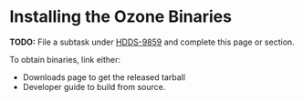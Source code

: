 # Installing the Ozone Binaries

**TODO:** File a subtask under [HDDS-9859](https://issues.apache.org/jira/browse/HDDS-9859) and complete this page or section.

To obtain binaries, link either:
- Downloads page to get the released tarball
- Developer guide to build from source.

